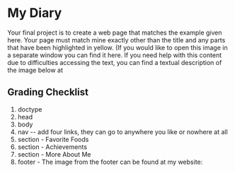 <h1>My Diary</h1>

<p>Your final project is to create a web page that matches the example given here. Your page must match mine exactly other than the title and any parts that have been highlighted in yellow. (If you would like to open this image in a separate window you can find it here. If you need help with this content due to difficulties accessing the text, you can find a textual description of the image below at 
  <a href="http://intro-webdesign.com/projectdescription.html"></a></p>

<h2>Grading Checklist</h2>
  <ol>
<li>doctype</li>
<li>head</li>
<li>body</li>
<li>nav -- add four links, they can go to anywhere you like or nowhere at all</li>
<li>section - Favorite Foods</li>
<li>section - Achievements</li>
<li>section - More About Me</li>
<li> footer - The image from the footer can be found at my website:<a href="http://www.intro-webdesign.com/images/newlogo.png"></a></li>
  </ol>
